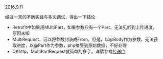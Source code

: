 2016.9.11

经过一天的不断实践与多次调试，得出一下结论

* Retrofit中如果用MUltiPart，如果参数只有一个Part，无法见听到上传进度，原因未知
* MultiRequest，可以将参数封装成From，但是，以@Body作为参数，无法获取进度，以@Part作为参数，php接受到原始数据，不好处理
* OKhttp，MultiPartRequest就简单的多了。详情参考[传送门](https://github.com/Guolei1130/notes/blob/master/code/okhttp%E6%96%87%E4%BB%B6%E4%B8%8A%E4%BC%A0%E4%B8%8B%E8%BD%BD/retrofitdemo/src/main/java/com/gl/retrofitdemo/MainActivity.java)
